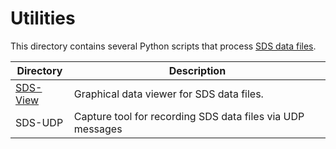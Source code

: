 # Utilities

This directory contains several Python scripts that process [SDS data files](../Schema/README.md).

Directory               | Description
------------------------|-------------------------------
[SDS-View](./SDS-View/) | Graphical data viewer for SDS data files.
SDS-UDP                 | Capture tool for recording SDS data files via UDP messages
